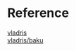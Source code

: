 # Reference  
[vladris](https://github.com/vladris/blog)  
[vladris/baku](https://github.com/vladris/baku)